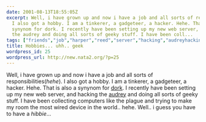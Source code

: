 ```yaml
---
date: 2001-08-13T18:55:05Z
excerpt: Well, i have grown up and now i have a job and all sorts of responsibilities(hehe).
  I also got a hobby. I am a tinkerer, a gadgeteer, a hacker. Hehe. That is also a
  synynom for dork. I recently have been setting up my new web server, and hacking
  the audrey and doing all sorts of geeky stuff. I have been coll...
tags: ["friends","job","harper","reed","server","hacking","audreyhacking","audrey","computers","hacker"]
title: Hobbies... uhh.. geek
wordpress_id: 25
wordpress_url: http://new.nata2.org/?p=25
---
```


Well, i have grown up and now i have a job and all sorts of responsibilities(<i>hehe</i>). I also got a hobby. I am a tinkerer, a gadgeteer, a hacker. Hehe. That is also a synynom for <a href="http://www.harperreed.org">dork</a>. I recently have been setting up my new web server, and hacking the <a href="http://www.audreyhacking.com">audrey</a> and doing all sorts of geeky stuff. I have been collecting computers like the plague and trying to make my room the most wired device in the world.. hehe. Well.. i guess you have to have a <i>hibbie</i>...
